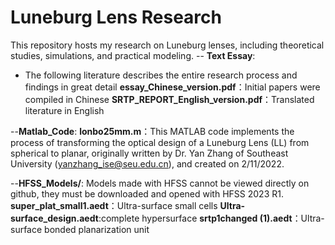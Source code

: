 # Luneburg Lens Research
This repository hosts my research on Luneburg lenses, including theoretical studies, simulations, and practical modeling.
-- **Text Essay**:
- The following literature describes the entire research process and findings in great detail
**essay_Chinese_version.pdf**：Initial papers were compiled in Chinese
**SRTP_REPORT_English_version.pdf**：Translated literature in English
  
--**Matlab_Code**:
**lonbo25mm.m**：This MATLAB code implements the process of transforming the optical design of a Luneburg Lens (LL) from spherical to planar, originally written by Dr. Yan Zhang of Southeast University 
  (yanzhang_ise@seu.edu.cn), and created on 2/11/2022.
  
--**HFSS_Models/**: Models made with HFSS cannot be viewed directly on github, they must be downloaded and opened with HFSS 2023 R1.
**super_plat_small1.aedt**：Ultra-surface small cells
**Ultra-surface_design.aedt**:complete hypersurface
**srtp1changed (1).aedt**：Ultra-surface bonded planarization unit
